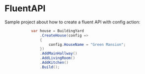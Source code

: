 # FluentAPI
Sample project about how to create a fluent API with config action:
```c#
            var house = BuildingYard
                .CreateHouse(config =>
                {
                    config.HouseName = "Green Mansion";
                })
                .AddMainHallway()
                .AddLivingRoom()
                .AddKitchen()
                .Build();

```
